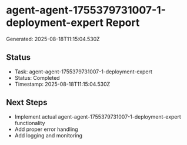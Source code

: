 # agent-agent-1755379731007-1-deployment-expert Report

Generated: 2025-08-18T11:15:04.530Z

## Status
- Task: agent-agent-1755379731007-1-deployment-expert
- Status: Completed
- Timestamp: 2025-08-18T11:15:04.530Z

## Next Steps
- Implement actual agent-agent-1755379731007-1-deployment-expert functionality
- Add proper error handling
- Add logging and monitoring
